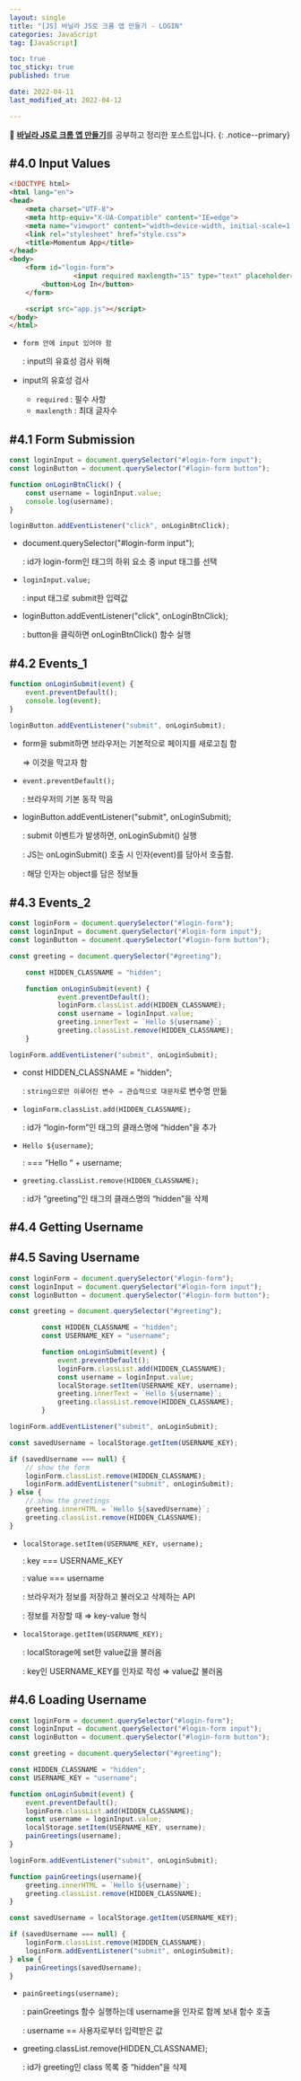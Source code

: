 ```yaml
---
layout: single
title: "[JS] 바닐라 JS로 크롬 앱 만들기 - LOGIN"
categories: JavaScript
tag: [JavaScript]

toc: true
toc_sticky: true
published: true

date: 2022-04-11
last_modified_at: 2022-04-12

---
```


📄 [**바닐라 JS로 크롬 앱 만들기**](https://nomadcoders.co/javascript-for-beginners)를 공부하고 정리한 포스트입니다.
{: .notice--primary}


## **#4.0 Input Values**

```html
<!DOCTYPE html>
<html lang="en">
<head>
    <meta charset="UTF-8">
    <meta http-equiv="X-UA-Compatible" content="IE=edge">
    <meta name="viewport" content="width=device-width, initial-scale=1.0">
    <link rel="stylesheet" href="style.css">
    <title>Momentum App</title>
</head>
<body>
    <form id="login-form">
				<input required maxlength="15" type="text" placeholder="What is your name?" /> 
        <button>Log In</button>
    </form>

    <script src="app.js"></script>
</body>
</html>
```

- `form 안에 input 있어야 함`
    
    : input의 유효성 검사 위해
    
- input의 유효성 검사
    - `required` : 필수 사항
    - `maxlength` : 최대 글자수



## **#4.1 Form Submission**

```jsx
const loginInput = document.querySelector("#login-form input");
const loginButton = document.querySelector("#login-form button");

function onLoginBtnClick() {
    const username = loginInput.value;
    console.log(username);
}

loginButton.addEventListener("click", onLoginBtnClick);
```

- document.querySelector("#login-form input");
    
    : id가 login-form인 태그의 하위 요소 중 input 태그를 선택
    
- `loginInput.value;`
    
    : input 태그로 submit한 입력값
    
- loginButton.addEventListener("click", onLoginBtnClick);
    
    : button을 클릭하면 onLoginBtnClick() 함수 실행
    


## **#4.2 Events_1**

```jsx
function onLoginSubmit(event) {
	event.preventDefault();
	console.log(event);
}

loginButton.addEventListener("submit", onLoginSubmit); 
```

- form을 submit하면 브라우저는 기본적으로 페이지를 새로고침 함
    
    ⇒ 이것을 막고자 함
    
- `event.preventDefault();`
    
    : 브라우저의 기본 동작 막음
    
- loginButton.addEventListener("submit", onLoginSubmit);
    
    : submit 이벤트가 발생하면, onLoginSubmit() 실행 
    
    : JS는 onLoginSubmit() 호출 시 인자(event)를 담아서 호출함. 
    
    : 해당 인자는 object를 담은 정보들
    


## **#4.3 Events_2**

```jsx
const loginForm = document.querySelector("#login-form");
const loginInput = document.querySelector("#login-form input");
const loginButton = document.querySelector("#login-form button");

const greeting = document.querySelector("#greeting");

    const HIDDEN_CLASSNAME = "hidden";

    function onLoginSubmit(event) {
		    event.preventDefault();
		    loginForm.classList.add(HIDDEN_CLASSNAME);
		    const username = loginInput.value;
		    greeting.innerText = `Hello ${username}`;
		    greeting.classList.remove(HIDDEN_CLASSNAME);
    }

loginForm.addEventListener("submit", onLoginSubmit);
```

- const HIDDEN_CLASSNAME = "hidden";
    
    : `string으로만 이루어진 변수 ⇒ 관습적으로 대문자`로 변수명 만듦
    
- `loginForm.classList.add(HIDDEN_CLASSNAME);`
    
    : id가 “login-form”인 태그의 클래스명에 “hidden”을 추가
    
- `Hello ${username}`;
    
    : === “Hello “ + username;
    
- `greeting.classList.remove(HIDDEN_CLASSNAME);`
    
    : id가 “greeting”인 태그의 클래스명의 “hidden”을 삭제
    


## **#4.4 Getting Username**

## **#4.5 Saving Username**

```jsx
const loginForm = document.querySelector("#login-form");
const loginInput = document.querySelector("#login-form input");
const loginButton = document.querySelector("#login-form button");

const greeting = document.querySelector("#greeting");

		const HIDDEN_CLASSNAME = "hidden";
		const USERNAME_KEY = "username";

		function onLoginSubmit(event) {
		    event.preventDefault();
		    loginForm.classList.add(HIDDEN_CLASSNAME);
		    const username = loginInput.value;
		    localStorage.setItem(USERNAME_KEY, username);
		    greeting.innerText = `Hello ${username}`; 
		    greeting.classList.remove(HIDDEN_CLASSNAME);
		}

loginForm.addEventListener("submit", onLoginSubmit);

const savedUsername = localStorage.getItem(USERNAME_KEY);

if (savedUsername === null) {
    // show the form
    loginForm.classList.remove(HIDDEN_CLASSNAME);
    loginForm.addEventListener("submit", onLoginSubmit);
} else {
    // show the greetings
    greeting.innerHTML = `Hello ${savedUsername}`;
    greeting.classList.remove(HIDDEN_CLASSNAME);
}
```

- `localStorage.setItem(USERNAME_KEY, username);`
    
    : key === USERNAME_KEY
    
    : value === username
    
    : 브라우저가 정보를 저장하고 불러오고 삭제하는 API
    
    : 정보를 저장할 때  ⇒ key-value 형식
    
- `localStorage.getItem(USERNAME_KEY);`
    
    : localStorage에 set한 value값을 불러옴
    
    : key인 USERNAME_KEY를 인자로 작성 ⇒ value값 불러옴
    


## **#4.6 Loading Username**

```jsx
const loginForm = document.querySelector("#login-form");
const loginInput = document.querySelector("#login-form input");
const loginButton = document.querySelector("#login-form button");

const greeting = document.querySelector("#greeting");

const HIDDEN_CLASSNAME = "hidden";
const USERNAME_KEY = "username";

function onLoginSubmit(event) {
    event.preventDefault();
    loginForm.classList.add(HIDDEN_CLASSNAME);
    const username = loginInput.value;
    localStorage.setItem(USERNAME_KEY, username);
    painGreetings(username);
}

loginForm.addEventListener("submit", onLoginSubmit);

function painGreetings(username){
    greeting.innerHTML = `Hello ${username}`;
    greeting.classList.remove(HIDDEN_CLASSNAME);
}

const savedUsername = localStorage.getItem(USERNAME_KEY);

if (savedUsername === null) {
    loginForm.classList.remove(HIDDEN_CLASSNAME);
    loginForm.addEventListener("submit", onLoginSubmit);
} else {
    painGreetings(savedUsername);
}
```

- `painGreetings(username);`
    
    : painGreetings 함수 실행하는데 username을 인자로 함께 보내 함수 호출
    
    : username == 사용자로부터 입력받은 값
    
- greeting.classList.remove(HIDDEN_CLASSNAME);
    
    : id가 greeting인 class 목록 중 “hidden”을 삭제
